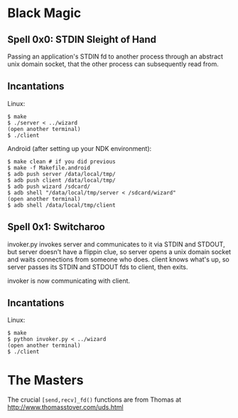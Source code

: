 # Black Magic

## Spell 0x0: STDIN Sleight of Hand

Passing an application's STDIN fd to another process through an abstract unix
domain socket, that the other process can subsequently read from.

## Incantations

Linux:

    $ make
    $ ./server < ../wizard
    (open another terminal)
    $ ./client

Android (after setting up your NDK environment):

    $ make clean # if you did previous
    $ make -f Makefile.android
    $ adb push server /data/local/tmp/
    $ adb push client /data/local/tmp/
    $ adb push wizard /sdcard/
    $ adb shell "/data/local/tmp/server < /sdcard/wizard"
    (open another terminal)
    $ adb shell /data/local/tmp/client

## Spell 0x1: Switcharoo

invoker.py invokes server and communicates to it via STDIN and STDOUT, but
server doesn't have a flippin clue, so server opens a unix domain socket and
waits connections from someone who does. client knows what's up, so server passes its
STDIN and STDOUT fds to client, then exits.

invoker is now communicating with client.

## Incantations

Linux:

    $ make
    $ python invoker.py < ../wizard
    (open another terminal)
    $ ./client


# The Masters

The crucial `[send,recv]_fd()` functions are from Thomas at
http://www.thomasstover.com/uds.html
